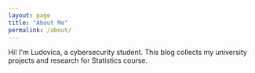 ```yaml
---
layout: page
title: "About Me"
permalink: /about/
---
```


Hi! I'm Ludovica, a cybersecurity student. This blog collects my university projects and research for Statistics course.